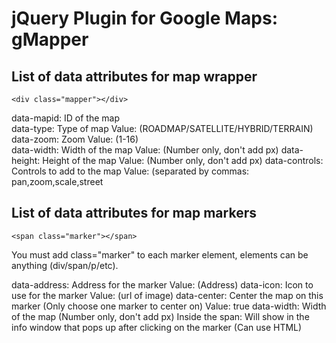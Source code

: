 jQuery Plugin for Google Maps: gMapper
=======

List of data attributes for map wrapper
----------------

	<div class="mapper"></div>
		
data-mapid:    ID of the map			
data-type:     Type of map Value: (ROADMAP/SATELLITE/HYBRID/TERRAIN)				
data-zoom:     Zoom Value: (1-16)				
data-width:    Width of the map Value: (Number only, don't add px)
data-height:   Height of the map Value: (Number only, don't add px)
data-controls: Controls to add to the map Value: (separated by commas: pan,zoom,scale,street

List of data attributes for map markers
------------

	<span class="marker"></span>

You must add class="marker" to each marker element, elements can be anything (div/span/p/etc).

data-address:    Address for the marker Value: (Address)
data-icon:       Icon to use for the marker Value: (url of image)
data-center:     Center the map on this marker (Only choose one marker to center on) Value: true
data-width:      Width of the map (Number only, don't add px)
Inside the span: Will show in the info window that pops up after clicking on the marker (Can use HTML)
